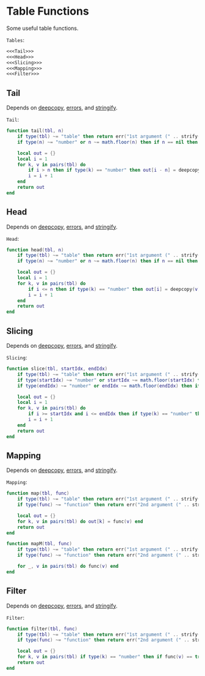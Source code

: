 # Table Functions

Some useful table functions.

`Tables`:
```txt
<<<Tail>>>
<<<Head>>>
<<<Slicing>>>
<<<Mapping>>>
<<<Filter>>>
```

## Tail

Depends on [deepcopy](deepcopy.md), [errors](errors.md), and [stringify](strify.md).

`Tail`:
```lua
function tail(tbl, n)
    if type(tbl) ~= "table" then return err("1st argument (" .. strify(tbl) .. ") is not a table") end
    if type(n) ~= "number" or n ~= math.floor(n) then if n == nil then n = 1 else return err("2nd argument (" .. strify(n) .. ") is not an integer") end end

    local out = {}
    local i = 1
    for k, v in pairs(tbl) do
        if i > n then if type(k) == "number" then out[i - n] = deepcopy(v) else out[k] = deepcopy(v) end end
        i = i + 1
    end
    return out
end
```

## Head

Depends on [deepcopy](deepcopy.md), [errors](errors.md), and [stringify](strify.md).

`Head`:
```lua
function head(tbl, n)
    if type(tbl) ~= "table" then return err("1st argument (" .. strify(tbl) .. ") is not a table") end
    if type(n) ~= "number" or n ~= math.floor(n) then if n == nil then n = 1 else return err("2nd argument (" .. strify(n) .. ") is not an integer") end end

    local out = {}
    local i = 1
    for k, v in pairs(tbl) do
        if i <= n then if type(k) == "number" then out[i] = deepcopy(v) else out[k] = deepcopy(v) end end
        i = i + 1
    end
    return out
end
```

## Slicing

Depends on [deepcopy](deepcopy.md), [errors](errors.md), and [stringify](strify.md).

`Slicing`:
```lua
function slice(tbl, startIdx, endIdx)
    if type(tbl) ~= "table" then return err("1st argument (" .. strify(tbl) .. ") is not a table") end
    if type(startIdx) ~= "number" or startIdx ~= math.floor(startIdx) then if startIdx == nil then startIdx = 1 else return err("2nd argument (" .. strify(startIdx) .. ") is not an integer") end end
    if type(endIdx) ~= "number" or endIdx ~= math.floor(endIdx) then if endIdx == nil then endIdx = #tbl else return err("3rd argument (" .. strify(endIdx) .. ") is not an integer") end end

    local out = {}
    local i = 1
    for k, v in pairs(tbl) do
        if i >= startIdx and i <= endIdx then if type(k) == "number" then out[i - startIdx + 1] = deepcopy(v) else out[k] = deepcopy(v) end end
        i = i + 1
    end
    return out
end
```

## Mapping

Depends on [deepcopy](deepcopy.md), [errors](errors.md), and [stringify](strify.md).

`Mapping`:
```lua
function map(tbl, func)
    if type(tbl) ~= "table" then return err("1st argument (" .. strify(tbl) .. ") is not a table") end
    if type(func) ~= "function" then return err("2nd argument (" .. strify(func) .. ") is not a function") end

    local out = {}
    for k, v in pairs(tbl) do out[k] = func(v) end
    return out
end

function mapM(tbl, func)
    if type(tbl) ~= "table" then return err("1st argument (" .. strify(tbl) .. ") is not a table") end
    if type(func) ~= "function" then return err("2nd argument (" .. strify(func) .. ") is not a function") end

    for _, v in pairs(tbl) do func(v) end
end
```

## Filter

Depends on [deepcopy](deepcopy.md), [errors](errors.md), and [stringify](strify.md).

`Filter`:
```lua
function filter(tbl, func)
    if type(tbl) ~= "table" then return err("1st argument (" .. strify(tbl) .. ") is not a table") end
    if type(func) ~= "function" then return err("2nd argument (" .. strify(func) .. ") is not a function") end

    local out = {}
    for k, v in pairs(tbl) if type(k) == "number" then if func(v) == true then out[#out + 1] = v end else if func(v) == true then out[k] = v end end end
    return out
end
```